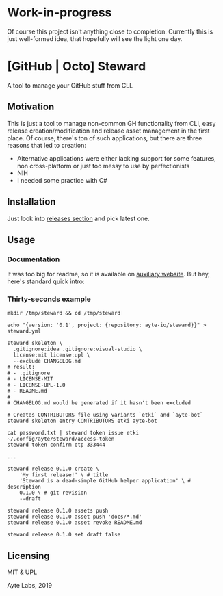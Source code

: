 # Work-in-progress

Of course this project isn't anything close to completion. Currently 
this is just well-formed idea, that hopefully will see the light one 
day.

# [GitHub | Octo] Steward

A tool to manage your GitHub stuff from CLI.

## Motivation

This is just a tool to manage non-common GH functionality from CLI, 
easy release creation/modification and release asset management in the 
first place. Of course, there's ton of such applications, but there are
three reasons that led to creation:

- Alternative applications were either lacking support for some 
features, non cross-platform or just too messy to use by perfectionists
- NIH
- I needed some practice with C#

## Installation

Just look into [releases section](https://github.com/ayte-io/steward/releases) 
and pick latest one.

## Usage

### Documentation

It was too big for readme, so it is available on 
[auxiliary website](https://ayte-io.github.io/steward). But hey, here's
standard quick intro:

### Thirty-seconds example

```console
mkdir /tmp/steward && cd /tmp/steward

echo "{version: '0.1', project: {repository: ayte-io/steward}}" > steward.yml

steward skeleton \
  .gitignore:idea .gitignore:visual-studio \
  license:mit license:upl \
  --exclude CHANGELOG.md
# result:
# - .gitignore
# - LICENSE-MIT
# - LICENSE-UPL-1.0
# - README.md
# 
# CHANGELOG.md would be generated if it hasn't been excluded

# Creates CONTRIBUTORS file using variants `etki` and `ayte-bot`
steward skeleton entry CONTRIBUTORS etki ayte-bot

cat password.txt | steward token issue etki ~/.config/ayte/steward/access-token
steward token confirm otp 333444

...

steward release 0.1.0 create \
    'My first release!' \ # title
    'Steward is a dead-simple GitHub helper application' \ # description
    0.1.0 \ # git revision
    --draft

steward release 0.1.0 assets push
steward release 0.1.0 asset push 'docs/*.md'
steward release 0.1.0 asset revoke README.md

steward release 0.1.0 set draft false
```

## Licensing

MIT & UPL

Ayte Labs, 2019
